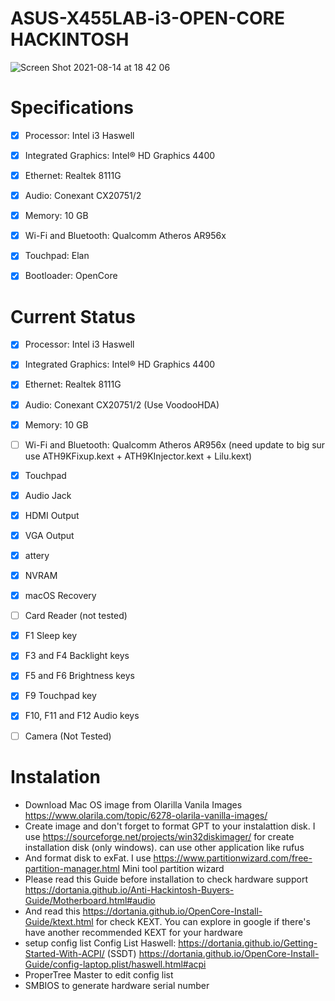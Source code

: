 # ASUS-X455LAB-i3-OPEN-CORE HACKINTOSH
![Screen Shot 2021-08-14 at 18 42 06](https://user-images.githubusercontent.com/18343362/129445735-db2eb1ba-1b36-4a1e-8b34-f9e41b308957.png)



# Specifications
- [x] Processor: Intel i3 Haswell
- [x] Integrated Graphics: Intel® HD Graphics 4400
- [x] Ethernet: Realtek 8111G
- [x] Audio: Conexant CX20751/2
- [x] Memory: 10 GB
- [x] Wi-Fi and Bluetooth: Qualcomm Atheros AR956x 
- [x] Touchpad: Elan
- [x] Bootloader: OpenCore


# Current Status
- [x] Processor: Intel i3 Haswell
- [x] Integrated Graphics: Intel® HD Graphics 4400
- [x] Ethernet: Realtek 8111G
- [x] Audio: Conexant CX20751/2 (Use VoodooHDA)
- [x] Memory: 10 GB
- [ ] Wi-Fi and Bluetooth: Qualcomm Atheros AR956x (need update to big sur use ATH9KFixup.kext + ATH9KInjector.kext + Lilu.kext)
- [x] Touchpad
- [x] Audio Jack
- [x] HDMI Output
- [x] VGA Output
- [x] attery
- [x] NVRAM
- [x] macOS Recovery
- [ ] Card Reader (not tested)
- [x] F1 Sleep key
- [x] F3 and F4 Backlight keys
- [x] F5 and F6 Brightness keys
- [x] F9 Touchpad key
- [x] F10, F11 and F12 Audio keys
- [ ] Camera (Not Tested)


# Instalation
- Download Mac OS image from Olarilla Vanila Images https://www.olarila.com/topic/6278-olarila-vanilla-images/
- Create image and don't forget to format GPT to your instalattion disk. I use https://sourceforge.net/projects/win32diskimager/ for create installation disk (only windows). can use other application like rufus
- And format disk to exFat. I use https://www.partitionwizard.com/free-partition-manager.html Mini tool partition wizard
- Please read this Guide before installation to check hardware support https://dortania.github.io/Anti-Hackintosh-Buyers-Guide/Motherboard.html#audio
- And read this https://dortania.github.io/OpenCore-Install-Guide/ktext.html for check KEXT. You can explore in google if there's have another recommended KEXT for your hardware
- setup config list
Config List Haswell:
https://dortania.github.io/Getting-Started-With-ACPI/ (SSDT)
https://dortania.github.io/OpenCore-Install-Guide/config-laptop.plist/haswell.html#acpi
- ProperTree Master to edit config list
- SMBIOS to generate hardware serial number 
